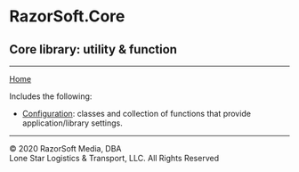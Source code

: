 # RazorSoft.Core
## Core library: utility & function  
____________________________________________________________________________________________________  
[Home][1]

Includes the following:  
- [Configuration][2]: classes and collection of functions that provide application/library settings.


____________________________________________________________________________________________________   
© 2020 RazorSoft Media, DBA  
       Lone Star Logistics & Transport, LLC. All Rights Reserved  

[1]: README.md  
[2]: .wiki/.documentation/configuration.md  